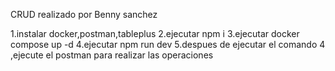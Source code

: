 CRUD realizado por Benny sanchez

1.instalar docker,postman,tableplus
2.ejecutar npm i
3.ejecutar docker compose up -d
4.ejecutar npm run dev
5.despues de ejecutar el comando 4 ,ejecute el postman para realizar las operaciones
